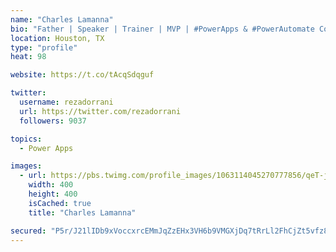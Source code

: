 ```yaml
---
name: "Charles Lamanna"
bio: "Father | Speaker | Trainer | MVP | #PowerApps & #PowerAutomate Community Super User | YouTuber Right-pointing triangle http://youtube.com/c/rezadorrani | Learn - Share - Clockwise rightwards and leftwards open circle arrows"
location: Houston, TX
type: "profile"
heat: 98

website: https://t.co/tAcqSdqguf

twitter:
  username: rezadorrani
  url: https://twitter.com/rezadorrani
  followers: 9037

topics:
  - Power Apps

images:
  - url: https://pbs.twimg.com/profile_images/1063114045270777856/qeT-jpWr_400x400.jpg
    width: 400
    height: 400
    isCached: true
    title: "Charles Lamanna"

secured: "P5r/J21lIDb9xVoccxrcEMmJqZzEHx3VH6b9VMGXjDq7tRrLl2FhCjZt5vfz8GgIEJuikT6MiR5+UXN+wGqEZjOo6/M2ArSxSnLgbUYjVTNkAFTuSdjBZ575KO7JbbXiMaI3kDreIx4kdOg8dazxkniKE8AH2OsM3fgKIiXIvrxhEOt5kjsQjpK9SfnLjh0zn+v4Xt9ryUgkIynZq8lvfNPF9oEWVy1lsplnuqYT1YuSUA/bXiAHlyRtA7qTtDswHRUVL5tKpeahMaArZUIxxKgyF7ei25ZSUM0exB/9eFSly+D4Uw77lAY62NMDqJqTqT66uvH3BuOy8AD55UoVylB0qQgGdeTRK6AvIYUBqKkXziit8rKUFJYtofBgKsWkzuMdrdhpvMx0gfvZyDcAjZblu9xTXLoTH+rgaWIsQxg=;a4ZSLQ6elayiYPGXOP/7cw=="
---
```


